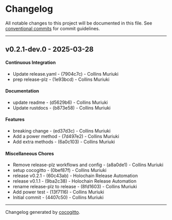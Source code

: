 # Changelog
All notable changes to this project will be documented in this file. See [conventional commits](https://www.conventionalcommits.org/) for commit guidelines.

- - -

## v0.2.1-dev.0 - 2025-03-28
#### Continuous Integration
- Update release.yaml - (7904c7c) - Collins Muriuki
- prep release-plz - (1e93bcd) - Collins Muriuki
#### Documentation
- update readme - (d5629b6) - Collins Muriuki
- Update rustdocs - (b873e58) - Collins Muriuki
#### Features
- breaking change - (ed37d3c) - Collins Muriuki
- Add a power method - (7d497e2) - Collins Muriuki
- Add extra methods - (6a0c103) - Collins Muriuki
#### Miscellaneous Chores
- Remove release-plz workflows and config - (a8a0de1) - Collins Muriuki
- setup cocogitto - (0bef87f) - Collins Muriuki
- release v0.2.1 - (60c43ab) - Holochain Release Automation
- release v0.1.1 - (9ba2c38) - Holochain Release Automation
- rename release-plz to release - (8fd1603) - Collins Muriuki
- Add power test - (13f7116) - Collins Muriuki
- Initial commit - (4407c50) - Collins Muriuki

- - -

Changelog generated by [cocogitto](https://github.com/cocogitto/cocogitto).
